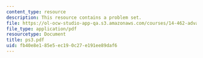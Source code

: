 ```yaml
---
content_type: resource
description: This resource contains a problem set.
file: https://ol-ocw-studio-app-qa.s3.amazonaws.com/courses/14-462-advanced-macroeconomics-ii-spring-2007/fb40e8e185e5ec190c27e191ee89daf6_ps3.pdf
file_type: application/pdf
resourcetype: Document
title: ps3.pdf
uid: fb40e8e1-85e5-ec19-0c27-e191ee89daf6
---
```


